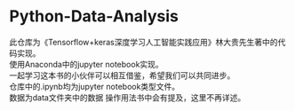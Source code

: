 # Python-Data-Analysis
此仓库为《Tensorflow+keras深度学习人工智能实践应用》林大贵先生著中的代码实现。<br>
使用Anaconda中的jupyter notebook实现。<br>
一起学习这本书的小伙伴可以相互借鉴，希望我们可以共同进步。<br>
仓库中的.ipynb均为jupyter notebook类型文件。<br>
数据为data文件夹中的数据 操作用法书中会有提及，这里不再详述。
